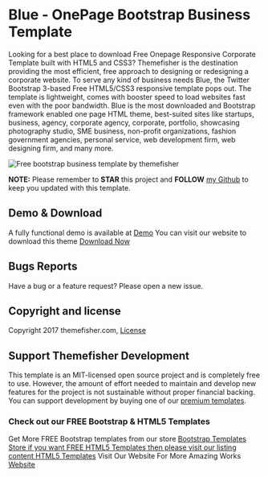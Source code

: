 # Blue - OnePage Bootstrap Business Template

Looking for a best place to download Free Onepage Responsive Corporate Template built with HTML5 and CSS3? Themefisher is the destination providing the most efficient, free approach to designing or redesigning a corporate website. To serve any kind of business needs Blue, the Twitter Bootstrap 3-based Free HTML5/CSS3 responsive template pops out. The template is lightweight, comes with booster speed to load websites fast even with the poor bandwidth. Blue is the most downloaded and Bootstrap framework enabled one page HTML theme, best-suited sites like startups, business, agency, corporate agency, corporate, portfolio, showcasing photography studio, SME business, non-profit organizations, fashion government agencies, personal service, web development firm, web designing firm, and many more.

<img src="https://cloud.githubusercontent.com/assets/10640964/5987921/7650444a-a970-11e4-91e4-6f53baebca99.jpg" alt="Free bootstrap business template by themefisher">

**NOTE:** Please remember to **STAR** this project and **FOLLOW** [my Github](https://github.com/themefisher) to keep you updated with this template.

## Demo & Download

A fully functional demo is available at <a href="http://demo.themefisher.com/demos/?theme=blue">Demo</a>
You can visit our website to download this theme <a href="https://themefisher.com/products/blue-free-onepage-responsive-corporate-template/">Download Now</a>

## Bugs Reports

Have a bug or a feature request? Please open a new issue.

## Copyright and license

Copyright 2017 themefisher.com, <a target="_blank" href="https://themefisher.com/license">License</a>

## Support Themefisher Development

This template is an MIT-licensed open source project and is completely free to use. However, the amount of effort needed to maintain and develop new features for the project is not sustainable without proper financial backing. You can support development by buying one of our [premium templates](https://themefisher.com/premium-templates/).

### Check out our FREE Bootstrap & HTML5 Templates

Get More FREE Bootstrap templates from our store <a href="https://themefisher.com/free-bootstrap-templates">Bootstrap Templates Store if you want FREE HTML5 Templates then please visit our listing content <a href="https://themefisher.com/best-free-html5-templates-2016/">HTML5 Templates</a>
Visit Our Website For More Amazing Works <a href="https://themefisher.com">Website</a>
